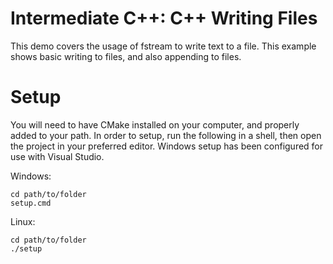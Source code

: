 # Intermediate C++: C++ Writing Files

This demo covers the usage of fstream to write text to a file.
This example shows basic writing to files, and also appending to files.

# Setup

You will need to have CMake installed on your computer, and properly added to your path.
In order to setup, run the following in a shell, then open the project in your preferred editor.
Windows setup has been configured for use with Visual Studio.

Windows:
```
cd path/to/folder
setup.cmd
```
Linux:
```
cd path/to/folder
./setup
```
